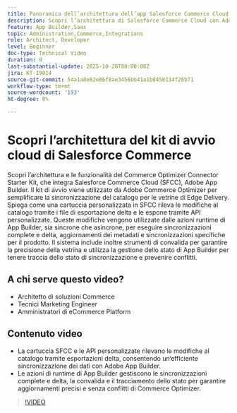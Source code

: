 ```yaml
---
title: Panoramica dell’architettura dell’app Salesforce Commerce Cloud Connector
description: Scopri l’architettura di Salesforce Commerce Cloud con Adobe Commerce Optimizer.
feature: App Builder,Saas
topic: Administration,Commerce,Integrations
role: Architect, Developer
level: Beginner
doc-type: Technical Video
duration: 0
last-substantial-update: 2025-10-20T00:00:00Z
jira: KT-19014
source-git-commit: 54a1a8e62e86f8ae3456bb41a1b0450134f26b71
workflow-type: tm+mt
source-wordcount: '193'
ht-degree: 0%

---
```



# Scopri l’architettura del kit di avvio cloud di Salesforce Commerce

Scopri l’architettura e le funzionalità del Commerce Optimizer Connector Starter Kit, che integra Salesforce Commerce Cloud (SFCC), Adobe App Builder. Il kit di avvio viene utilizzato da Adobe Commerce Optimizer per semplificare la sincronizzazione del catalogo per le vetrine di Edge Delivery. Spiega come una cartuccia personalizzata in SFCC rileva le modifiche al catalogo tramite i file di esportazione delta e le espone tramite API personalizzate. Queste modifiche vengono utilizzate dalle azioni runtime di App Builder, sia sincrone che asincrone, per eseguire sincronizzazioni complete e delta, aggiornamenti dei metadati e sincronizzazioni specifiche per il prodotto. Il sistema include inoltre strumenti di convalida per garantire la precisione della vetrina e utilizza la gestione dello stato di App Builder per tenere traccia dello stato di sincronizzazione e prevenire conflitti.

## A chi serve questo video?

* Architetto di soluzioni Commerce
* Tecnici Marketing Engineer
* Amministratori di eCommerce Platform

## Contenuto video

* La cartuccia SFCC e le API personalizzate rilevano le modifiche al catalogo tramite esportazioni delta, consentendo un’efficiente sincronizzazione dei dati con Adobe App Builder.
* Le azioni di runtime di App Builder gestiscono le sincronizzazioni complete e delta, la convalida e il tracciamento dello stato per garantire aggiornamenti precisi e senza conflitti di Commerce Optimizer.

>[!VIDEO](https://video.tv.adobe.com/v/3476059?captions=ita&learn=on)
